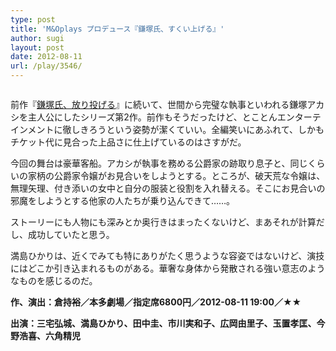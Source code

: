 ```yaml
---
type: post
title: 'M&Oplays プロデュース『鎌塚氏、すくい上げる』'
author: sugi
layout: post
date: 2012-08-11
url: /play/3546/
---
```

<img src="http://i1.wp.com/asharpminor.com/wp-content/uploads/2012/08/kama2f1-2.png?resize=240%2C182" alt="" title="鎌塚氏、すくい上げる" class="alignleft wp-image-3547" data-recalc-dims="1" />

前作『<a href="http://asharpminor.com/play-20110514" onclick="_gaq.push(['_trackEvent', 'outbound-article', 'http://asharpminor.com/play-20110514', '鎌塚氏、放り投げる']);" title="M&#038;Oplaysプロデュース『鎌塚氏、放り投げる』">鎌塚氏、放り投げる</a>』に続いて、世間から完璧な執事といわれる鎌塚アカシを主人公にしたシリーズ第2作。前作もそうだったけど、とことんエンターテインメントに徹しきろうという姿勢が潔くていい。全編笑いにあふれて、しかもチケット代に見合った上品さに仕上げているのはさすがだ。

今回の舞台は豪華客船。アカシが執事を務める公爵家の跡取り息子と、同じくらいの家柄の公爵家令嬢がお見合いをしようとする。ところが、破天荒な令嬢は、無理矢理、付き添いの女中と自分の服装と役割を入れ替える。そこにお見合いの邪魔をしようとする他家の人たちが乗り込んできて……。

ストーリーにも人物にも深みとか奥行きはまったくないけど、まあそれが計算だし、成功していたと思う。

満島ひかりは、近くでみても特にありがたく思うような容姿ではないけど、演技にはどこか引き込まれるものがある。華奢な身体から発散される強い意志のようなものを感じるのだ。

**作、演出：倉持裕／本多劇場／指定席6800円／2012-08-11 19:00／★★**

**出演：三宅弘城、満島ひかり、田中圭、市川実和子、広岡由里子、玉置孝匡、今野浩喜、六角精児**
